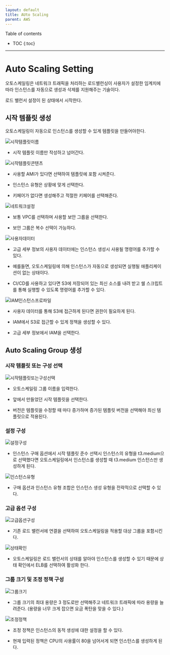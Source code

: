 ```yaml
---
layout: default
title: AUto Scaling
parent: AWS
---
```


Table of contents

- TOC
{:toc}

---

# Auto Scaling Setting

오토스케일링은 네트워크 트래픽을 처리하는 로드밸런싱이 사용자가 설정한 임계치에 따라 인스턴스를 자동으로 생성과 삭제를 지원해주는 기술이다.

로드 밸런서 설정이 된 상태에서 시작한다.

## 시작 템플릿 생성

오토스케일링이 자동으로 인스턴스를 생성할 수 있게 템플릿을 만들어야한다.

![시작템플릿이름](/images/aws/시작템플릿이름.png)

- 시작 템플릿 이름만 작성하고 넘어간다.

![시작템플릿콘텐츠](/images/aws/시작템플릿콘텐츠.png)

- 사용할 AMI가 있다면 선택하여 템플릿에 포함 시켜준다.

- 인스턴스 유형은 상황에 맞게 선택한다.

- 키페어가 없다면 생성해주고 적절한 키페어를 선택해준다.

![네트워크설정](/images/aws/네트워크설정.png)

- 보통 VPC를 선택하며 사용할 보안 그룹을 선택한다.

- 보안 그룹은 복수 선택이 가능하다.

![사용자데이터](/images/aws/사용자데이터.png)

- 고급 세부 정보의 사용자 데이터에는 인스턴스 생성시 사용될 명령어를 추가할 수 있다.

- 예를들면, 오토스케일링에 의해 인스턴스가 자동으로 생성되면 실행될 애플리케이션이 없는 상태이다.

- CI/CD를 사용하고 있다면 S3에 저장되어 있는 최신 소스를 내려 받고 쉘 스크립트를 통해 실행할 수 있도록 명령어를 추가할 수 있다.

![IAM인스턴스프로파일](/images/aws/IAM인스턴스프로파일.png)

- 사용자 데이터를 통해 S3에 접근하게 된다면 권한이 필요하게 된다.

- IAM에서 S3로 접근할 수 있게 정책을 생성할 수 있다.

- 고급 세부 정보에서 IAM을 선택한다.

## Auto Scaling Group 생성

### 시작 템플릿 또는 구성 선택

![시작템플릿또는구성선택](/images/aws/시작템플릿또는구성선택.png)

- 오토스케일링 그룹 이름을 입력한다.

- 앞에서 만들었던 시작 템플릿을 선택한다.

- 버전은 템플릿을 수정할 때 마다 증가하며 증가된 템플릿 버전을 선택해야 최신 템플릿으로 적용된다.

### 설정 구성

![설정구성](/images/aws/설정구성.png)

- 인스턴스 구매 옵션에서 시작 템플릿 준수 선택시 인스턴스의 유형을 t3.medium으로 선택했다면 오토스케일링에서 인스턴스를 생성할 때 t3.medium 인스턴스만 생성하게 된다.

![인스턴스유형](/images/aws/설정구성2.png)

- 구매 옵션과 인스턴스 유형 조합은 인스턴스 생성 유형을 전략적으로 선택할 수 있다.

### 고급 옵션 구성

![고급옵션구성](/images/aws/고급옵션구성.png)

- 기존 로드 밸런서에 연결을 선택하여 오토스케일링을 적용할 대상 그룹을 포함시킨다.

![상태확인](/images/aws/상태확인.png)

- 오토스케일링은 로드 밸런서의 상태를 알아야 인스턴스를 생성할 수 있기 때문에 상태 확인에서 ELB를 선택하여 활성화 한다.

### 그룹 크기 및 조정 정책 구성

![그룹크기](/images/aws/그룹크기.png)

- 그룹 크기의 최대 용량은 3 정도로만 선택해주고 네트워크 트래픽에 따라 용량을 늘려준다. (용량을 너무 크게 잡으면 요금 폭탄을 맞을 수 있다.)

![조정정책](/images/aws/조정정책.png)

- 조정 정책은 인스턴스의 동적 생성에 대한 설정을 할 수 있다.

- 현재 입력된 정책은 CPU의 사용률이 80을 넘어서게 되면 인스턴스를 생성하게 된다.
